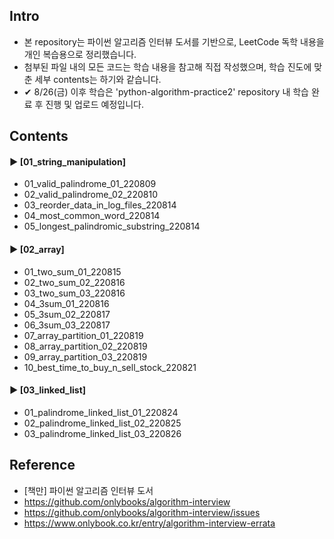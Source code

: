 ####  
## Intro  
- 본 repository는 파이썬 알고리즘 인터뷰 도서를 기반으로, LeetCode 독학 내용을 개인 복습용으로 정리했습니다.  
- 첨부된 파일 내의 모든 코드는 학습 내용을 참고해 직접 작성했으며, 학습 진도에 맞춘 세부 contents는 하기와 같습니다.  
- ✔︎ 8/26(금) 이후 학습은 'python-algorithm-practice2' repository 내 학습 완료 후 진행 및 업로드 예정입니다.  
####  
## Contents  
#### ► [01_string_manipulation]  
- 01_valid_palindrome_01_220809  
- 02_valid_palindrome_02_220810  
- 03_reorder_data_in_log_files_220814  
- 04_most_common_word_220814  
- 05_longest_palindromic_substring_220814  
####  
#### ► [02_array]  
- 01_two_sum_01_220815  
- 02_two_sum_02_220816  
- 03_two_sum_03_220816  
- 04_3sum_01_220816  
- 05_3sum_02_220817  
- 06_3sum_03_220817  
- 07_array_partition_01_220819  
- 08_array_partition_02_220819  
- 09_array_partition_03_220819  
- 10_best_time_to_buy_n_sell_stock_220821  
####  
#### ► [03_linked_list]  
- 01_palindrome_linked_list_01_220824
- 02_palindrome_linked_list_02_220825
- 03_palindrome_linked_list_03_220826
####  
## Reference  
- [책만] 파이썬 알고리즘 인터뷰 도서  
- https://github.com/onlybooks/algorithm-interview  
- https://github.com/onlybooks/algorithm-interview/issues  
- https://www.onlybook.co.kr/entry/algorithm-interview-errata  
####  
